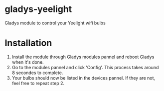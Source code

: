 # gladys-yeelight
Gladys module to control your Yeelight wifi bulbs

# Installation
1. Install the module through Gladys modules pannel and reboot Gladys when it's done.
2. Go to the modules pannel and click 'Config'. This process takes around 8 secondes to complete.
3. Your bulbs should now be listed in the devices pannel. If they are not, feel free to repeat step 2.
